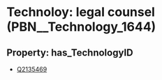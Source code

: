 # Technoloy: __legal counsel__ (PBN__Technology_1644)

## Property: has_TechnologyID

* [Q2135469](Q2135469)

